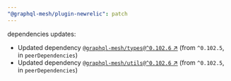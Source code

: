 ```yaml
---
"@graphql-mesh/plugin-newrelic": patch
---
```

dependencies updates:
  - Updated dependency [`@graphql-mesh/types@^0.102.6` ↗︎](https://www.npmjs.com/package/@graphql-mesh/types/v/0.102.6) (from `^0.102.5`, in `peerDependencies`)
  - Updated dependency [`@graphql-mesh/utils@^0.102.6` ↗︎](https://www.npmjs.com/package/@graphql-mesh/utils/v/0.102.6) (from `^0.102.5`, in `peerDependencies`)
